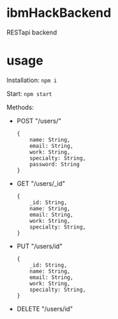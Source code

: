 # ibmHackBackend
RESTapi backend

# usage 

Installation:
`npm i`

Start:
`npm start`

Methods:
* POST "/users/"
    ```
    {
        name: String,
        email: String,
        work: String,
        specialty: String,
        password: String
    }
    ```
* GET "/users/_id"
    ```
    {
        _id: String,
        name: String,
        email: String,
        work: String,
        specialty: String,
    }
    ```
* PUT "/users/id"
    ```
    {
        _id: String,
        name: String,
        email: String,
        work: String,
        specialty: String,
    }
    ```
* DELETE "/users/id"
